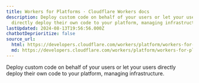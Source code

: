 ```yaml
---
title: Workers for Platforms · Cloudflare Workers docs
description: Deploy custom code on behalf of your users or let your users
  directly deploy their own code to your platform, managing infrastructure.
lastUpdated: 2024-08-13T19:56:56.000Z
chatbotDeprioritize: false
source_url:
  html: https://developers.cloudflare.com/workers/platform/workers-for-platforms/
  md: https://developers.cloudflare.com/workers/platform/workers-for-platforms/index.md
---
```


Deploy custom code on behalf of your users or let your users directly deploy their own code to your platform, managing infrastructure.
